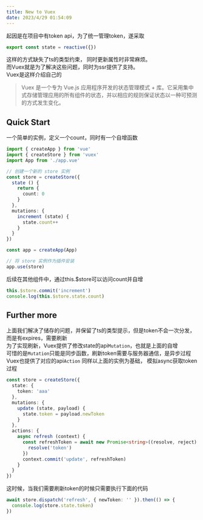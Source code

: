 ```yaml
---
title: New to Vuex
date: 2023/4/29 01:54:09
---
```

起因是在项目中有token api，为了统一管理token，遂采取  
```typescript
export const state = reactive({})
```
这样的方式缺失了ts的类型约束， 同时更新属性时非常麻烦。  
而Vuex就是为了解决这些问题，同时为ssr提供了支持。  
Vuex是这样介绍自己的  
> Vuex 是一个专为 Vue.js 应用程序开发的状态管理模式 + 库。它采用集中式存储管理应用的所有组件的状态，并以相应的规则保证状态以一种可预测的方式发生变化。

## Quick Start
一个简单的实例，定义一个count，同时有一个自增函数  
```typescript
import { createApp } from 'vue'
import { createStore } from 'vuex'
import App from './app.vue'

// 创建一个新的 store 实例
const store = createStore({
  state () {
    return {
      count: 0
    }
  },
  mutations: {
    increment (state) {
      state.count++
    }
  }
})

const app = createApp(App)

// 将 store 实例作为插件安装
app.use(store)
```

后续在其他组件中，通过this.$store可以访问count并自增  
```typescript
this.$store.commit('increment')
console.log(this.$store.state.count)
```

## Further more
上面我们解决了储存的问题，并保留了ts的类型提示，但是token不会一次分发，而是有expires，需要刷新  
为了实现刷新，Vuex提供了修改state的api```Mutation```，也就是上面的自增  
可惜的是```Mutation```只能是同步函数，刷新token需要与服务器通信，是异步过程  
Vuex也提供了对应的api```Action```
同样以上面的实例为基础， 模拟async获取token过程  
```typescript
const store = createStore({
  state: {
    token: 'aaa'
  },
  mutations: {
    update (state, payload) {
      state.token = payload.newToken
    }
  },
  actions: {
    async refresh (context) {
      const refreshToken = await new Promise<string>((resolve, reject) => {
        resolve('token')
      })
      context.commit('update', refreshToken)
    }
  }
})
```
这时候，当我们需要刷新token的时候只需要执行下面的代码
```typescript
await store.dispatch('refresh', { newToken: '' }).then(() => {
  console.log(store.state.token)
})
```
